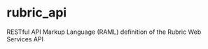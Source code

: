 rubric_api
==========

RESTful API Markup Language (RAML) definition of the Rubric Web Services API
